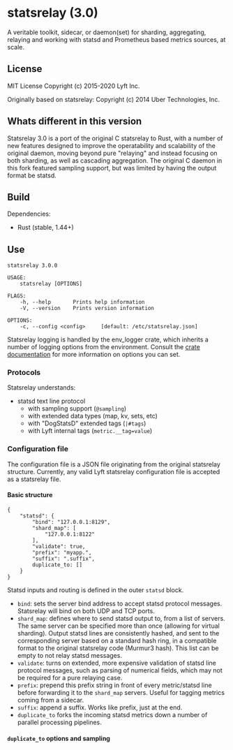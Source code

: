 # statsrelay (3.0)
A veritable toolkit, sidecar, or daemon(set) for sharding, aggregating, relaying
and working with statsd and Prometheus based metrics sources, at scale.

## License
MIT License
Copyright (c) 2015-2020 Lyft Inc.

Originally based on statsrelay:
Copyright (c) 2014 Uber Technologies, Inc.

## Whats different in this version

Statsrelay 3.0 is a port of the original C statsrelay to Rust, with a number of
new features designed to improve the operatability and scalability of the
original daemon, moving beyond pure "relaying" and instead focusing on both
sharding, as well as cascading aggregation. The original C daemon in this fork
featured sampling support, but was limited by having the output format be
statsd.

## Build

Dependencies:
- Rust (stable, 1.44+)

## Use

```
statsrelay 3.0.0

USAGE:
    statsrelay [OPTIONS]

FLAGS:
    -h, --help       Prints help information
    -V, --version    Prints version information

OPTIONS:
    -c, --config <config>     [default: /etc/statsrelay.json]
```

Statsrelay logging is handled by the env_logger crate, which inherits a number of
logging options from the environment. Consult the [crate
documentation](https://docs.rs/env_logger/0.8.1/env_logger/#enabling-logging)
for more information on options you can set.

### Protocols

Statsrelay understands:

- statsd text line protocol
  - with sampling support (`@sampling`)
  - with extended data types (map, kv, sets, etc)
  - with "DogStatsD" extended tags (`|#tags`)
  - with Lyft internal tags (`metric.__tag=value`)

### Configuration file

The configuration file is a JSON file originating from the original statsrelay
structure. Currently, any valid Lyft statsrelay configuration file is accepted
as a statsrelay file.

#### Basic structure

```
{
    "statsd": {
        "bind": "127.0.0.1:8129",
        "shard_map": [
            "127.0.0.1:8122"
        ],
        "validate": true,
        "prefix": "myapp.",
        "suffix": ".suffix",
        duplicate_to: []
    }
}
```

Statsd inputs and routing is defined in the outer `statsd` block.

- `bind`: sets the server bind address to accept statsd protocol messages.
  Statsrelay will bind on both UDP and TCP ports.
- `shard_map`: defines where to send statsd output to, from a list of servers.
  The same server can be specified more than once (allowing for virtual
  sharding). Output statsd lines are consistently hashed, and sent to the
  corresponding server based on a standard hash ring, in a compatible format to
  the original statsrelay code (Murmur3 hash). This list can be empty to not
  relay statsd messages.
- `validate`: turns on extended, more expensive validation of statsd line
  protocol messages, such as parsing of numerical fields, which may not be
  required for a pure relaying case.
- `prefix`: prepend this prefix string in front of every metric/statsd line before
  forwarding it to the `shard_map` servers. Useful for tagging metrics coming
  from a sidecar.
- `suffix`: append a suffix. Works like prefix, just at the end.
- `duplicate_to` forks the incoming statsd metrics down a number of parallel
  processing pipelines.

#### `duplicate_to` options and sampling



